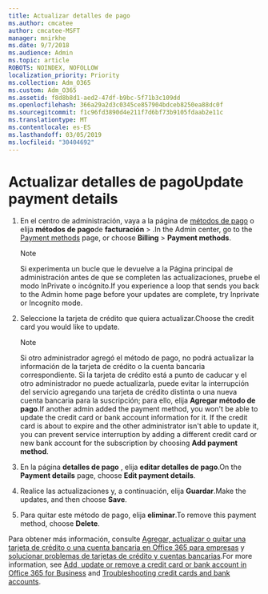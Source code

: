 ```yaml
---
title: Actualizar detalles de pago
ms.author: cmcatee
author: cmcatee-MSFT
manager: mnirkhe
ms.date: 9/7/2018
ms.audience: Admin
ms.topic: article
ROBOTS: NOINDEX, NOFOLLOW
localization_priority: Priority
ms.collection: Adm_O365
ms.custom: Adm_O365
ms.assetid: f8d8b8d1-aed2-47df-b9bc-5f71b3c109dd
ms.openlocfilehash: 366a29a2d3c0345ce857904bdceb8250ea88dc0f
ms.sourcegitcommit: f1c96fd3890d4e211f7d6bf73b9105fdaab2e11c
ms.translationtype: MT
ms.contentlocale: es-ES
ms.lasthandoff: 03/05/2019
ms.locfileid: "30404692"
---
```

# <a name="update-payment-details"></a><span data-ttu-id="a090c-102">Actualizar detalles de pago</span><span class="sxs-lookup"><span data-stu-id="a090c-102">Update payment details</span></span>

1. <span data-ttu-id="a090c-103">En el centro de administración, vaya a la página de [métodos de pago](https://go.microsoft.com/fwlink/p/?linkid=2018806) o elija **métodos de pago**de **facturación** \> .</span><span class="sxs-lookup"><span data-stu-id="a090c-103">In the Admin center, go to the [Payment methods](https://go.microsoft.com/fwlink/p/?linkid=2018806) page, or choose **Billing** \> **Payment methods**.</span></span>
    
    > [!NOTE]
    > <span data-ttu-id="a090c-104">Si experimenta un bucle que le devuelve a la Página principal de administración antes de que se completen las actualizaciones, pruebe el modo InPrivate o incógnito.</span><span class="sxs-lookup"><span data-stu-id="a090c-104">If you experience a loop that sends you back to the Admin home page before your updates are complete, try Inprivate or Incognito mode.</span></span> 
  
2. <span data-ttu-id="a090c-105">Seleccione la tarjeta de crédito que quiera actualizar.</span><span class="sxs-lookup"><span data-stu-id="a090c-105">Choose the credit card you would like to update.</span></span>
    
    > [!NOTE]
    > <span data-ttu-id="a090c-p101">Si otro administrador agregó el método de pago, no podrá actualizar la información de la tarjeta de crédito o la cuenta bancaria correspondiente. Si la tarjeta de crédito está a punto de caducar y el otro administrador no puede actualizarla, puede evitar la interrupción del servicio agregando una tarjeta de crédito distinta o una nueva cuenta bancaria para la suscripción; para ello, elija **Agregar método de pago**.</span><span class="sxs-lookup"><span data-stu-id="a090c-p101">If another admin added the payment method, you won't be able to update the credit card or bank account information for it. If the credit card is about to expire and the other administrator isn't able to update it, you can prevent service interruption by adding a different credit card or new bank account for the subscription by choosing **Add payment method**.</span></span> 
  
3. <span data-ttu-id="a090c-108">En la página **detalles de pago** , elija **editar detalles de pago**.</span><span class="sxs-lookup"><span data-stu-id="a090c-108">On the **Payment details** page, choose **Edit payment details**.</span></span>
    
4. <span data-ttu-id="a090c-109">Realice las actualizaciones y, a continuación, elija **Guardar**.</span><span class="sxs-lookup"><span data-stu-id="a090c-109">Make the updates, and then choose **Save**.</span></span>
    
5. <span data-ttu-id="a090c-110">Para quitar este método de pago, elija **eliminar**.</span><span class="sxs-lookup"><span data-stu-id="a090c-110">To remove this payment method, choose **Delete**.</span></span>
    
<span data-ttu-id="a090c-111">Para obtener más información, consulte [Agregar, actualizar o quitar una tarjeta de crédito o una cuenta bancaria en Office 365 para empresas](https://support.office.com/article/30ba9c83-50d8-4020-90ed-830a5b8c8724) y [solucionar problemas de tarjetas de crédito y cuentas bancarias](https://support.office.com/article/30ba9c83-50d8-4020-90ed-830a5b8c8724).</span><span class="sxs-lookup"><span data-stu-id="a090c-111">For more information, see [Add, update or remove a credit card or bank account in Office 365 for Business](https://support.office.com/article/30ba9c83-50d8-4020-90ed-830a5b8c8724) and [Troubleshooting credit cards and bank accounts](https://support.office.com/article/30ba9c83-50d8-4020-90ed-830a5b8c8724).</span></span>
  

